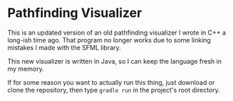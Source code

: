 # Pathfinding Visualizer

This is an updated version of an old pathfinding visualizer I wrote in C++ a long-ish time ago. That program no longer works due to some linking mistakes I made with the SFML library. 

This new visualizer is written in Java, so I can keep the language fresh in my memory.

If for some reason you want to actually run this thing, just download or clone the repository, then type ``gradle run`` in the project's root directory.
